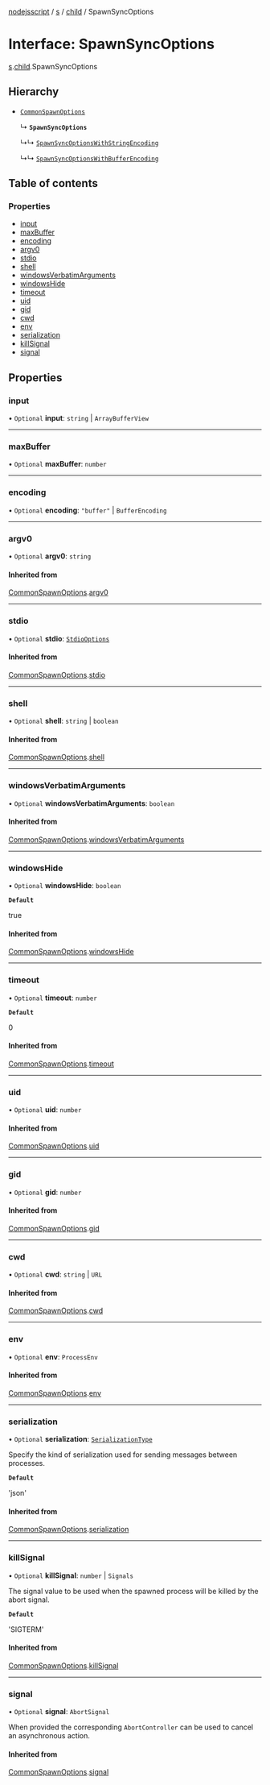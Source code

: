 [nodejsscript](../README.md) / [s](../modules/s.md) / [child](../modules/s.child.md) / SpawnSyncOptions

# Interface: SpawnSyncOptions

[s](../modules/s.md).[child](../modules/s.child.md).SpawnSyncOptions

## Hierarchy

- [`CommonSpawnOptions`](s.child.CommonSpawnOptions.md)

  ↳ **`SpawnSyncOptions`**

  ↳↳ [`SpawnSyncOptionsWithStringEncoding`](s.child.SpawnSyncOptionsWithStringEncoding.md)

  ↳↳ [`SpawnSyncOptionsWithBufferEncoding`](s.child.SpawnSyncOptionsWithBufferEncoding.md)

## Table of contents

### Properties

- [input](s.child.SpawnSyncOptions.md#input)
- [maxBuffer](s.child.SpawnSyncOptions.md#maxbuffer)
- [encoding](s.child.SpawnSyncOptions.md#encoding)
- [argv0](s.child.SpawnSyncOptions.md#argv0)
- [stdio](s.child.SpawnSyncOptions.md#stdio)
- [shell](s.child.SpawnSyncOptions.md#shell)
- [windowsVerbatimArguments](s.child.SpawnSyncOptions.md#windowsverbatimarguments)
- [windowsHide](s.child.SpawnSyncOptions.md#windowshide)
- [timeout](s.child.SpawnSyncOptions.md#timeout)
- [uid](s.child.SpawnSyncOptions.md#uid)
- [gid](s.child.SpawnSyncOptions.md#gid)
- [cwd](s.child.SpawnSyncOptions.md#cwd)
- [env](s.child.SpawnSyncOptions.md#env)
- [serialization](s.child.SpawnSyncOptions.md#serialization)
- [killSignal](s.child.SpawnSyncOptions.md#killsignal)
- [signal](s.child.SpawnSyncOptions.md#signal)

## Properties

### input

• `Optional` **input**: `string` \| `ArrayBufferView`

___

### maxBuffer

• `Optional` **maxBuffer**: `number`

___

### encoding

• `Optional` **encoding**: ``"buffer"`` \| `BufferEncoding`

___

### argv0

• `Optional` **argv0**: `string`

#### Inherited from

[CommonSpawnOptions](s.child.CommonSpawnOptions.md).[argv0](s.child.CommonSpawnOptions.md#argv0)

___

### stdio

• `Optional` **stdio**: [`StdioOptions`](../modules/s.child.md#stdiooptions)

#### Inherited from

[CommonSpawnOptions](s.child.CommonSpawnOptions.md).[stdio](s.child.CommonSpawnOptions.md#stdio)

___

### shell

• `Optional` **shell**: `string` \| `boolean`

#### Inherited from

[CommonSpawnOptions](s.child.CommonSpawnOptions.md).[shell](s.child.CommonSpawnOptions.md#shell)

___

### windowsVerbatimArguments

• `Optional` **windowsVerbatimArguments**: `boolean`

#### Inherited from

[CommonSpawnOptions](s.child.CommonSpawnOptions.md).[windowsVerbatimArguments](s.child.CommonSpawnOptions.md#windowsverbatimarguments)

___

### windowsHide

• `Optional` **windowsHide**: `boolean`

**`Default`**

true

#### Inherited from

[CommonSpawnOptions](s.child.CommonSpawnOptions.md).[windowsHide](s.child.CommonSpawnOptions.md#windowshide)

___

### timeout

• `Optional` **timeout**: `number`

**`Default`**

0

#### Inherited from

[CommonSpawnOptions](s.child.CommonSpawnOptions.md).[timeout](s.child.CommonSpawnOptions.md#timeout)

___

### uid

• `Optional` **uid**: `number`

#### Inherited from

[CommonSpawnOptions](s.child.CommonSpawnOptions.md).[uid](s.child.CommonSpawnOptions.md#uid)

___

### gid

• `Optional` **gid**: `number`

#### Inherited from

[CommonSpawnOptions](s.child.CommonSpawnOptions.md).[gid](s.child.CommonSpawnOptions.md#gid)

___

### cwd

• `Optional` **cwd**: `string` \| `URL`

#### Inherited from

[CommonSpawnOptions](s.child.CommonSpawnOptions.md).[cwd](s.child.CommonSpawnOptions.md#cwd)

___

### env

• `Optional` **env**: `ProcessEnv`

#### Inherited from

[CommonSpawnOptions](s.child.CommonSpawnOptions.md).[env](s.child.CommonSpawnOptions.md#env)

___

### serialization

• `Optional` **serialization**: [`SerializationType`](../modules/s.child.md#serializationtype)

Specify the kind of serialization used for sending messages between processes.

**`Default`**

'json'

#### Inherited from

[CommonSpawnOptions](s.child.CommonSpawnOptions.md).[serialization](s.child.CommonSpawnOptions.md#serialization)

___

### killSignal

• `Optional` **killSignal**: `number` \| `Signals`

The signal value to be used when the spawned process will be killed by the abort signal.

**`Default`**

'SIGTERM'

#### Inherited from

[CommonSpawnOptions](s.child.CommonSpawnOptions.md).[killSignal](s.child.CommonSpawnOptions.md#killsignal)

___

### signal

• `Optional` **signal**: `AbortSignal`

When provided the corresponding `AbortController` can be used to cancel an asynchronous action.

#### Inherited from

[CommonSpawnOptions](s.child.CommonSpawnOptions.md).[signal](s.child.CommonSpawnOptions.md#signal)
